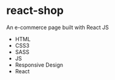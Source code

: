 # react-shop

An e-commerce page built with React JS

- HTML
- CSS3
- SASS
- JS
- Responsive Design
- React
